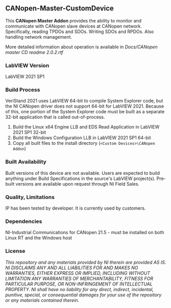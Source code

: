 ## CANopen-Master-CustomDevice

This **CANopen Master Addon** provides the ability to monitor and communicate with CANopen slave devices at CANopen network. Specifically, reading TPDOs and SDOs. Writing SDOs and RPDOs. Also handling network management.

More detailed information about operation is available in *Docs/CANopen master CD readme 2.0.2.rtf*

### LabVIEW Version

LabVIEW 2021 SP1

### Build Process

VeriStand 2021 uses LabVIEW 64-bit to compile System Explorer code, but the NI CANopen driver does not support 64-bit for LabVIEW 2021. Because of this, one portion of the System Explorer code must be built as a separate 32-bit application that is called out-of-process.

1. Build the Linux x64 Engine LLB and EDS Read Application in LabVIEW 2021 SP1 32-bit
2. Build the Windows Configuration LLB in LabVIEW 2021 SP1 64-bit
3. Copy all built files to the install directory (`<Custom Devices>\CANopen Addon`)

### Built Availability

Built versions of this device are not available. Users are expected to build anything under Build Specifications in the source's LabVIEW project(s). Pre-built versions are available upon request through NI Field Sales.

### Quality, Limitations

IP has been tested by developer. It is currently used by customers.

### Dependencies

NI-Industrial Communications for CANopen 21.5 - must be installed on both Linux RT and the Windows host

### License

*This repository and any materials provided by NI therein are provided AS IS. NI DISCLAIMS ANY AND ALL LIABILITIES FOR AND MAKES NO WARRANTIES, EITHER EXPRESS OR IMPLIED, INCLUDING WITHOUT LIMITATION ANY WARRANTIES OF MERCHANTABILITY, FITNESS FOR  PARTICULAR PURPOSE, OR NON-INFRINGEMENT OF INTELLECTUAL PROPERTY. NI shall have no liability for any direct, indirect, incidental, punitive, special, or consequential damages for your use of the repository or any materials contained therein.*
